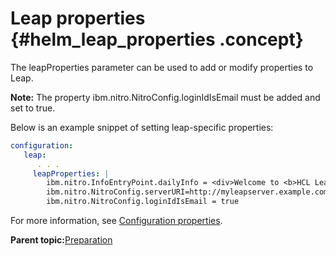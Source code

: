 # Leap properties {#helm_leap_properties .concept}

The leapProperties parameter can be used to add or modify properties to Leap.

**Note:** The property ibm.nitro.NitroConfig.loginIdIsEmail must be added and set to true.

Below is an example snippet of setting leap-specific properties:

```yaml
configuration:
   leap:
      . . .
     leapProperties: | 
        ibm.nitro.InfoEntryPoint.dailyInfo = <div>Welcome to <b>HCL Leap 9.3.2</b> in Kubernetes!</div> 
        ibm.nitro.NitroConfig.serverURI=http://myleapserver.example.com
        ibm.nitro.NitroConfig.loginIdIsEmail = true
```

For more information, see [Configuration properties](co_configuration_properties.md).

**Parent topic:**[Preparation](helm_preparation.md)

